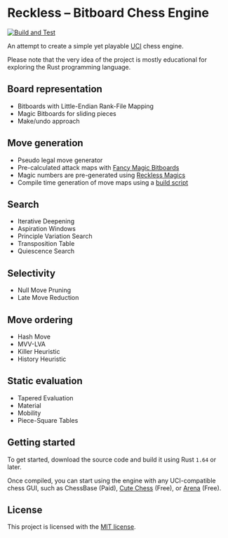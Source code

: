 # Reckless – Bitboard Chess Engine

[![Build and Test](https://github.com/codedeliveryservice/Reckless/actions/workflows/rust.yml/badge.svg)](https://github.com/codedeliveryservice/Reckless/actions/workflows/rust.yml)

An attempt to create a simple yet playable [UCI][uci] chess engine.

Please note that the very idea of the project is mostly educational for exploring the Rust programming language.

[uci]: https://en.wikipedia.org/wiki/Universal_Chess_Interface

## Board representation

-   Bitboards with Little-Endian Rank-File Mapping
-   Magic Bitboards for sliding pieces
-   Make/undo approach

## Move generation

-   Pseudo legal move generator
-   Pre-calculated attack maps with [Fancy Magic Bitboards][fancy-bitboards]
-   Magic numbers are pre-generated using [Reckless Magics][reckless-magics]
-   Compile time generation of move maps using a [build script](/game/src/lookup/build.rs)

[fancy-bitboards]: https://www.chessprogramming.org/Magic_Bitboards#Fancy
[reckless-magics]: https://github.com/codedeliveryservice/RecklessMagics

## Search

-   Iterative Deepening
-   Aspiration Windows
-   Principle Variation Search
-   Transposition Table
-   Quiescence Search

## Selectivity

-   Null Move Pruning
-   Late Move Reduction

## Move ordering

-   Hash Move
-   MVV-LVA
-   Killer Heuristic
-   History Heuristic

## Static evaluation

-   Tapered Evaluation
-   Material
-   Mobility
-   Piece-Square Tables

## Getting started

To get started, download the source code and build it using Rust `1.64` or later.

Once compiled, you can start using the engine with any UCI-compatible chess GUI,
such as ChessBase (Paid), [Cute Chess][cute-chess] (Free), or [Arena][arena-chess] (Free).

[cute-chess]: https://github.com/cutechess/cutechess
[arena-chess]: http://www.playwitharena.de/

## License

This project is licensed with the [MIT license](LICENSE).

